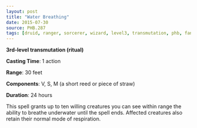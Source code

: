 ```yaml
---
layout: post
title: "Water Breathing"
date: 2015-07-30
source: PHB.287
tags: [druid, ranger, sorcerer, wizard, level3, transmutation, phb, fan]
---
```


**3rd-level transmutation (ritual)**

**Casting Time**: 1 action

**Range**: 30 feet

**Components**: V, S, M (a short reed or piece of straw)

**Duration**: 24 hours

This spell grants up to ten willing creatures you can see within range the ability to breathe underwater until the spell ends. Affected creatures also retain their normal mode of respiration.
